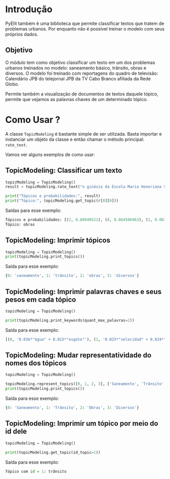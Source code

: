 # Introdução

PyElit também é uma biblioteca que permite classificar textos que tratem de problemas urbanos. Por enquanto não é possível treinar o modelo com seus próprios dados.

## Objetivo

O módulo tem como objetivo classificar um texto em um dos problemas urbanos treinados no modelo: saneamento básico, trânsito, obras e diversos. O modelo foi treinado com reportagens do quadro de televisão: Calendário JPB do telejornal JPB da TV Cabo Branco afiliada da Rede Globo.

Permite também a visualização de documentos de textos daquele tópico, permite que vejamos as palavras chaves de um determinado tópico.

# Como Usar ?

A classe `TopicModeling` é bastante simple de ser utilizada. Basta importar e instanciar um objeto da classe e então chamar o método principal: `rate_text`.

Vamos ver alguns exemplos de como usar:

## TopicModeling: Classificar um texto

```python
topicModeling = TopicModeling()
result = topicModeling.rate_text("o ginásio da Escola Maria Honoriana Santiago está com obras paradas desde do início do ano.")

print("Tópicos e probabilidades:", result)
print("Tópico:", topicModeling.get_topic(r[0][0]))
```

Saídas para esse exemplo:

```python
Tópicos e probabilidades: [(2, 0.80940521), (0, 0.064506963), (1, 0.063506372), (3, 0.062581457)]
Tópico: obras
```

## TopicModeling: Imprimir tópicos

```python
topicModeling = TopicModeling()
print(topicModeling.print_topics())
```

Saída para esse exemplo:

```python
{0: 'saneamento', 1: 'trânsito', 2: 'obras', 3: 'diversos'}
```

## TopicModeling: Imprimir palavras chaves e seus pesos em cada tópico

```python
topicModeling = TopicModeling()

print(topicModeling.print_keywords(quant_max_palavras=2))
```

Saída para esse exemplo:

```python
[(0, '0.016*"água" + 0.015*"esgoto"'), (1, '0.025*"velocidad" + 0.024*"faixa"'), (2, '0.012*"escola" + 0.011*"obra"'), (3, '0.034*"estrada" + 0.015*"féria"')]
```

## TopicModeling: Mudar representatividade do nomes dos tópicos

```python
topicModeling = TopicModeling()

topicModeling.represent_topics([0, 1, 2, 3], ['Saneamento', 'Trânsito','Obras', 'Diversos'])
print(topicModeling.print_topics())
```

Saída para esse exemplo:

```python
{0: 'Saneamento', 1: 'Trânsito', 2: 'Obras', 3: 'Diversos'}
```

## TopicModeling: Imprimir um tópico por meio do id dele

```python
topicModeling = TopicModeling()

print(topicModeling.get_topic(id_topic=1))
```

Saída para esse exemplo:

```python
Tópico com id = 1: trânsito
```
